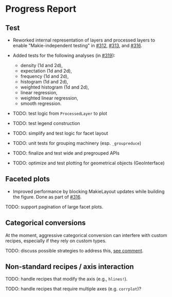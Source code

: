# Progress Report

## Test

- Reworked internal representation of layers and processed layers to enable "Makie-independent testing" in [#312](https://github.com/JuliaPlots/AlgebraOfGraphics.jl/pull/312), [#313](https://github.com/JuliaPlots/AlgebraOfGraphics.jl/pull/313), and [#316](https://github.com/JuliaPlots/AlgebraOfGraphics.jl/pull/316).

- Added tests for the following analyses (in [#319](https://github.com/JuliaPlots/AlgebraOfGraphics.jl/pull/319)):
    - density (1d and 2d),
    - expectation (1d and 2d),
    - frequency (1d and 2d),
    - histogram (1d and 2d),
    - weighted histogram (1d and 2d),
    - linear regression,
    - weighted linear regression,
    - smooth regression.

- TODO: test logic from `ProcessedLayer` to plot
- TODO: test legend construction
- TODO: simplify and test logic for facet layout
- TODO: unit tests for grouping machinery (esp. `_groupreduce`)
- TODO: finalize and test wide and pregrouped APIs
- TODO: optimize and test plotting for geometrical objects (GeoInterface)

## Faceted plots

- Improved performance by blocking MakieLayout updates while building the figure. Done as part of [#316](https://github.com/JuliaPlots/AlgebraOfGraphics.jl/pull/316).

TODO: support pagination of large facet plots.

## Categorical conversions 

At the moment, aggressive categorical conversion can interfere with custom recipes, especially if they rely on custom types.

TODO: discuss possible strategies to address this, [see comment](https://github.com/JuliaPlots/AlgebraOfGraphics.jl/issues/300#issuecomment-949541900).

## Non-standard recipes / axis interaction

TODO: handle recipes that modify the axis (e.g., `hlines!`).

TODO: handle recipes that require multiple axes (e.g. `corrplot`)?